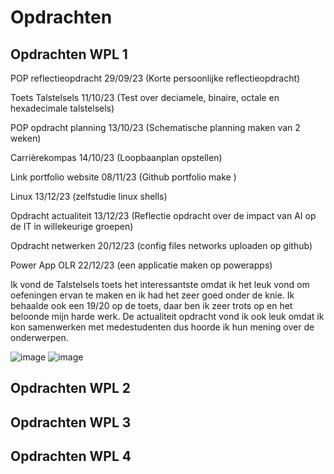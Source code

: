 # Opdrachten

## Opdrachten WPL 1
POP reflectieopdracht 29/09/23 (Korte persoonlijke reflectieopdracht)

Toets Talstelsels 11/10/23 (Test over deciamele, binaire, octale en hexadecimale talstelsels)

POP opdracht planning 13/10/23 (Schematische planning maken van 2 weken)

Carrièrekompas 14/10/23 (Loopbaanplan opstellen)

Link portfolio website 08/11/23 (Github portfolio make )

Linux 13/12/23 (zelfstudie linux shells)

Opdracht actualiteit 13/12/23 (Reflectie opdracht over de impact van AI op de IT in willekeurige groepen)

Opdracht netwerken 20/12/23 (config files networks uploaden op github)

Power App OLR 22/12/23 (een applicatie maken op powerapps)

Ik vond de Talstelsels toets het interessantste omdat ik het leuk vond om oefeningen ervan te maken en ik had het zeer goed onder de knie. Ik behaalde ook een 19/20 op de toets, daar ben ik zeer trots op en het beloonde mijn harde werk. 
De actualiteit opdracht vond ik ook leuk omdat ik kon samenwerken met medestudenten dus hoorde ik hun mening over de onderwerpen.

![image](https://github.com/PXL-Digital-SNE-Werkplekleren/portfolio-AlejandroVerissimoPXL/assets/148559043/a3382d41-0bfe-4d18-9bbb-d8bcf7f572dd)
![image](https://github.com/PXL-Digital-SNE-Werkplekleren/portfolio-AlejandroVerissimoPXL/assets/148559043/69f21b6c-aab0-4702-a213-a11840cf610d)


## Opdrachten WPL 2

## Opdrachten WPL 3

## Opdrachten WPL 4
